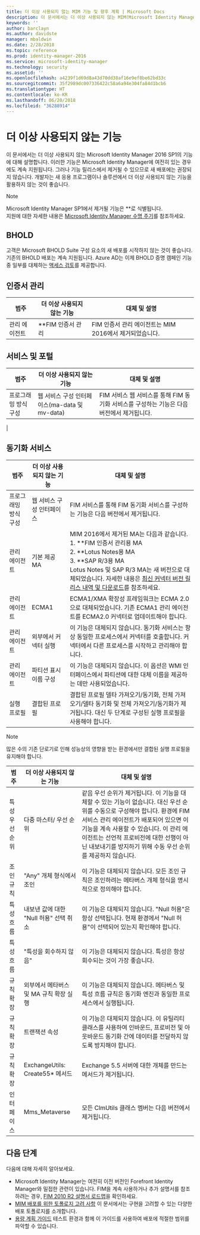 ```yaml
---
title: 더 이상 사용되지 않는 MIM 기능 및 향후 계획 | Microsoft Docs
description: 이 문서에서는 더 이상 사용되지 않는 MIM(Microsoft Identity Manager) 2016 SP1의 기능에 대해 설명합니다.
keywords: ''
author: barclayn
ms.author: davidste
manager: mbaldwin
ms.date: 2/28/2018
ms.topic: reference
ms.prod: identity-manager-2016
ms.service: microsoft-identity-manager
ms.technology: security
ms.assetid: ''
ms.openlocfilehash: a4239f1d69d8a43d70dd38af16e9ef8be62bd33c
ms.sourcegitcommit: 35f2989dc007336422c58a6a94e304fa84d1bcb6
ms.translationtype: HT
ms.contentlocale: ko-KR
ms.lasthandoff: 06/20/2018
ms.locfileid: "36288914"
---
```

# <a name="deprecated-features"></a>더 이상 사용되지 않는 기능

이 문서에서는 더 이상 사용되지 않는 Microsoft Identity Manager 2016 SP1의 기능에 대해 설명합니다. 이러한 기능은 Microsoft Identity Manager에 여전히 있는 경우에도 계속 지원됩니다. 그러나 기능 릴리스에서 제거될 수 있으므로 새 배포에는 권장되지 않습니다.  개발자는 새 응용 프로그램이나 솔루션에서 더 이상 사용되지 않는 기능을 활용하지 않는 것이 좋습니다.

> [!NOTE]
> Microsoft Identity Manager SP1에서 제거될 기능은 **로 식별됩니다. <br>
> 지원에 대한 자세한 내용은 [Microsoft Identity Manager 수명 주기](https://support.microsoft.com/en-us/lifecycle/search?alpha=Microsoft%20Forefront%20Identity%20Manager%202010%20R2%20Service%20Pack%201,Microsoft%20Identity%20Manager%202016,Microsoft%20Forefront%20Identity%20Manager%202010)를 참조하세요.


## <a name="bhold"></a>BHOLD 

고객은 Microsoft BHOLD Suite 구성 요소의 새 배포를 시작하지 않는 것이 좋습니다. 기존의 BHOLD 배포는 계속 지원됩니다. Azure AD는 이제 BHOLD 증명 캠페인 기능 중 일부를 대체하는 [액세스 검토](https://docs.microsoft.com/en-us/azure/active-directory/active-directory-azure-ad-controls-access-reviews-overview)를 제공합니다.

## <a name="certificate-management"></a>인증서 관리 

| **범주**                | **더 이상 사용되지 않는 기능**              | **대체 및 설명**           |
|-----------------------------|-------------------------------------|----------------------------------------------|
| 관리 에이전트 | **FIM 인증서 관리 | FIM 인증서 관리 에이전트는 MIM 2016에서 제거되었습니다.                                                             |

## <a name="service-and-portal"></a>서비스 및 포털

| **범주**                | **더 이상 사용되지 않는 기능**              | **대체 및 설명**           |
|-----------------------------|-------------------------------------|----------------------------------------------|
| 프로그래밍 방식 구성 | 웹 서비스 구성 인터페이스(ma-data 및 mv-data) | FIM 서비스 웹 서비스를 통해 FIM 동기화 서비스를 구성하는 기능은 다음 버전에서 제거됩니다.
|

## <a name="synchronization-service"></a>동기화 서비스 

| **범주**                | **더 이상 사용되지 않는 기능**              | **대체 및 설명**           |
|-----------------------------|-------------------------------------|----------------------------------------------|
| 프로그래밍 방식 구성 | 웹 서비스 구성 인터페이스 | FIM 서비스를 통해 FIM 동기화 서비스를 구성하는 기능은 다음 버전에서 제거됩니다.                                                          |
| 관리 에이전트           | 기본 제공 MA                        | MIM 2016에서 제거된 MA는 다음과 같습니다. </br> 1. **FIM 인증서 관리용 MA </br>2. **Lotus Notes용 MA</br> 3. **SAP R/3용 MA </br> Lotus Notes 및 SAP R/3 MA는 새 버전으로 대체되었습니다. 자세한 내용은 [최신 커넥터 버전 릴리스 내역 및 다운로드](https://docs.microsoft.com/en-us/azure/active-directory/connect/active-directory-aadconnectsync-connector-version-history)를 참조하세요.                                                                                                                                                                                                                                              |
| 관리 에이전트           | ECMA1                               | ECMA1/XMA 확장성 프레임워크는 ECMA 2.0으로 대체되었습니다. 기존 ECMA1 관리 에이전트를 ECMA2.0 커넥터로 업데이트해야 합니다.                                                                                                                                          |
| 관리 에이전트           | 외부에서 커넥터 실행      | 이 기능은 대체되지 않습니다. 동기화 서비스는 항상 동일한 프로세스에서 커넥터를 호출합니다. 커넥터에서 다른 프로세스를 시작하고 관리해야 합니다. |
| 관리 에이전트           | 파티션 표시 이름 구성    | 이 기능은 대체되지 않습니다. 이 옵션은 WMI 인터페이스에서 파티션에 대한 대체 이름을 제공하는 데만 사용되었습니다.                                                                                                                                                                       |
| 실행 프로필                | 결합된 프로필                   | 결합된 프로필 델타 가져오기/동기화, 전체 가져오기/델타 동기화 및 전체 가져오기/동기화가 제거됩니다. 대신 두 단계로 구성된 실행 프로필을 사용해야 합니다. 

> [!NOTE]
> 많은 수의 기존 단로기로 인해 성능상의 영향을 받는 환경에서만 결합된 실행 프로필을 유지해야 합니다.


| **범주**                | **더 이상 사용되지 않는 기능**              | **대체 및 설명**           |
|--------|-------|---|    
| 특성 우선 순위 | 다중 마스터/ 우선 순위                       | 같음 우선 순위가 제거됩니다. 이 기능을 대체할 수 있는 기능이 없습니다. 대신 우선 순위를 수동으로 구성해야 합니다. 환경에 FIM 서비스 관리 에이전트가 배포되어 있으면 이 기능을 계속 사용할 수 있습니다. 이 관리 에이전트는 선언적 프로비전에 대한 선행이 아닌 내보내기를 방지하기 위해 수동 우선 순위를 제공하지 않습니다. |
| 조인 규칙           | "Any" 개체 형식에서 조인                             | 이 기능은 대체되지 않습니다. 모든 조인 규칙은 조인하려는 메타버스 개체 형식을 명시적으로 정의해야 합니다.       |
| 특성 흐름      | 내보낸 값에 대한 "Null 허용" 선택 취소            | 이 기능은 대체되지 않습니다. "Null 허용"은 항상 선택됩니다. 현재 환경에서 "Null 허용"이 선택되어 있는지 확인해야 합니다.  |
| 특성 흐름      | "특성을 회수하지 않음"                            | 이 기능은 대체되지 않습니다. 특성은 항상 회수되는 것이 가장 좋습니다.  |
| 규칙 확장      | 외부에서 메타버스 및 MA 규칙 확장 실행 | 이 기능은 대체되지 않습니다. 메타버스 및 특성 흐름 규칙은 동기화 엔진과 동일한 프로세스에서 실행됩니다.       |
| 규칙 확장      | 트랜잭션 속성                                | 이 기능은 대체되지 않습니다. 이 유틸리티 클래스를 사용하여 인바운드, 프로비전 및 아웃바운드 동기화 간에 데이터를 전달하지 않도록 방지해야 합니다.  |
| 규칙 확장      | ExchangeUtils: Create55\* 메서드                     | Exchange 5.5 서버에 대한 개체를 만드는 메서드가 제거됩니다.        |
| 인터페이스            | Mms_Metaverse                                        | 모든 ClmUtils 클래스 멤버는 다음 버전에서 제거됩니다.   |

## <a name="next-steps"></a>다음 단계
다음에 대해 자세히 알아보세요.

- Microsoft Identity Manager는 여전히 이전 버전인 Forefront Identity Manager와 밀접한 관련이 있습니다. FIM을 계속 사용하거나 추가 설명서를 참조하려는 경우, [FIM 2010 R2 설명서 로드맵](https://technet.microsoft.com/library/jj133885.aspx)을 확인하세요.
- [MIM 배포를 위한 토폴로지 고려 사항](topology-considerations.md) 이 문서에서는 구현을 고려할 수 있는 다양한 배포 토폴로지를 소개합니다.
- [용량 계획 가이드](capacity-planning-guide.md) 테스트 환경과 함께 이 가이드를 사용하여 배포에 적절한 범위를 파악할 수 있습니다.
